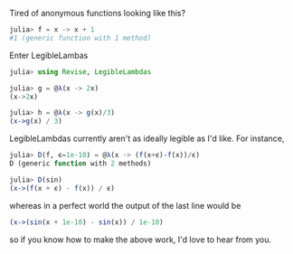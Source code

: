 <!-- LegibleLambdas -->

<!-- [[file:~/Documents/Julia/scrap.org::*LegibleLambdas][LegibleLambdas:1]] -->
Tired of anonymous functions looking like this?
```julia
julia> f = x -> x + 1
#1 (generic function with 1 method)
```
Enter LegibleLambas
```julia
julia> using Revise, LegibleLambdas

julia> g = @λ(x -> 2x)
(x->2x)

julia> h = @λ(x -> g(x)/3)
(x->g(x) / 3)
```

LegibleLambdas currently aren't as ideally legible as I'd like. For instance,
```julia
julia> D(f, ϵ=1e-10) = @λ(x -> (f(x+ϵ)-f(x))/ϵ)
D (generic function with 2 methods)

julia> D(sin)
(x->(f(x + ϵ) - f(x)) / ϵ)
```
whereas in a perfect world the output of the last line would be
```julia
(x->(sin(x + 1e-10) - sin(x)) / 1e-10)
```
so if you know how to make the above work, I'd love to hear from you.
<!-- LegibleLambdas:1 ends here -->
